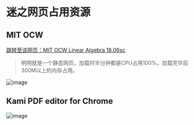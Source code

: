 # 迷之网页占用资源

## MIT OCW

[跳转至该网页：MIT OCW Linear Algebra 18.06sc](https://ocw.mit.edu/courses/mathematics/18-06sc-linear-algebra-fall-2011/resource-index/)

> 明明就是一个静态网页，加载时半分钟都是CPU占用100%，加载完毕后300M以上的内存占用。

![image](https://user-images.githubusercontent.com/14041622/39461544-13e0cefe-4d3e-11e8-99cd-06d2f76f8329.png)


## Kami PDF editor for Chrome

![image](https://user-images.githubusercontent.com/14041622/39662414-aa24dcb8-5093-11e8-8c0c-1bdb1d7c0ae9.png)
